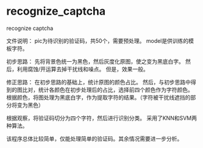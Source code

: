 # recognize_captcha
recognize captcha

文件说明：
pic为待识别的验证码，共50个，需要预处理。
model是供训练的模板字符。

初步思路：
先将背景色统一为黑色，然后灰度化原图，使之变为黑底白字。
然后，利用腐蚀/开运算去掉干扰线和噪点。
但是，效果一般。

修正思路：
在初步思路的基础上，统计原图的颜色占比。
然后，与初步思路中得到的图比对，统计各颜色在初步处理后的占比，选择前四个颜色作为字符颜色。
根据颜色，将图处理为黑底白字，作为提取字符的结果。（字符被干扰线遮挡的部分将变为黑色）

根据观察，将验证码切分为四个字符，然后进行识别分类。
采用了KNN和SVM两种算法。

该程序总体比较简单，仅能处理简单的验证码。其余情况需要进一步分析。


